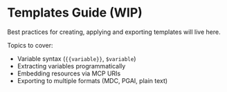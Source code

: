 # Templates Guide (WIP)

Best practices for creating, applying and exporting templates will live here.

Topics to cover:

* Variable syntax (`{{variable}}`, `$variable`)
* Extracting variables programmatically
* Embedding resources via MCP URIs
* Exporting to multiple formats (MDC, PGAI, plain text) 